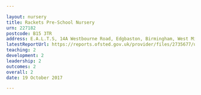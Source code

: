 ```yaml
---

layout: nursery
title: Rackets Pre-School Nursery
urn: 227182
postcode: B15 3TR
address: E.A.L.T.S, 14A Westbourne Road, Edgbaston, Birmingham, West Midlands, B15 3TR
latestReportUrl: https://reports.ofsted.gov.uk/provider/files/2735677/urn/227182.pdf
teaching: 2
development: 2
leadership: 2
outcomes: 2
overall: 2
date: 19 October 2017

---
```

